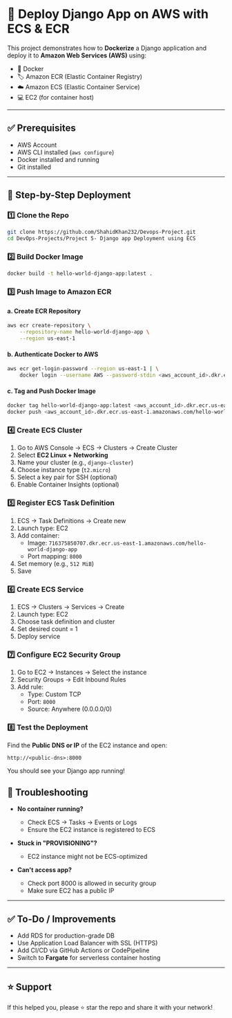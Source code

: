 # 🚀 Deploy Django App on AWS with ECS & ECR

This project demonstrates how to **Dockerize** a Django application and deploy it to **Amazon Web Services (AWS)** using:

- 🐳 Docker
- 🏷️ Amazon ECR (Elastic Container Registry)
- ☁️ Amazon ECS (Elastic Container Service)
- 💻 EC2 (for container host)

---

## ✅ Prerequisites

- AWS Account
- AWS CLI installed (`aws configure`)
- Docker installed and running
- Git installed

---

## 🔧 Step-by-Step Deployment

### 1️⃣ Clone the Repo

```bash
git clone https://github.com/ShahidKhan232/Devops-Project.git
cd DevOps-Projects/Project 5- Django app Deployment using ECS
```

### 2️⃣ Build Docker Image

```bash
docker build -t hello-world-django-app:latest .
```

### 3️⃣ Push Image to Amazon ECR

#### a. Create ECR Repository

```bash
aws ecr create-repository \
    --repository-name hello-world-django-app \
    --region us-east-1
```

#### b. Authenticate Docker to AWS

```bash
aws ecr get-login-password --region us-east-1 | \
    docker login --username AWS --password-stdin <aws_account_id>.dkr.ecr.us-east-1.amazonaws.com
```

#### c. Tag and Push Docker Image

```bash
docker tag hello-world-django-app:latest <aws_account_id>.dkr.ecr.us-east-1.amazonaws.com/hello-world-django-app
docker push <aws_account_id>.dkr.ecr.us-east-1.amazonaws.com/hello-world-django-app
```

### 4️⃣ Create ECS Cluster

1. Go to AWS Console → ECS → Clusters → Create Cluster
2. Select **EC2 Linux + Networking**
3. Name your cluster (e.g., `django-cluster`)
4. Choose instance type (`t2.micro`)
5. Select a key pair for SSH (optional)
6. Enable Container Insights (optional)

### 5️⃣ Register ECS Task Definition

1. ECS → Task Definitions → Create new
2. Launch type: EC2
3. Add container:
   - Image: `716375850707.dkr.ecr.us-east-1.amazonaws.com/hello-world-django-app`
   - Port mapping: `8000`
4. Set memory (e.g., `512 MiB`)
5. Save

### 6️⃣ Create ECS Service

1. ECS → Clusters → Services → Create
2. Launch type: EC2
3. Choose task definition and cluster
4. Set desired count = 1
5. Deploy service

### 7️⃣ Configure EC2 Security Group

1. Go to EC2 → Instances → Select the instance
2. Security Groups → Edit Inbound Rules
3. Add rule:
   - Type: Custom TCP
   - Port: `8000`
   - Source: Anywhere (0.0.0.0/0)

### 8️⃣ Test the Deployment

Find the **Public DNS or IP** of the EC2 instance and open:

```
http://<public-dns>:8000
```

You should see your Django app running!


## 🧠 Troubleshooting

- **No container running?**
  - Check ECS → Tasks → Events or Logs
  - Ensure the EC2 instance is registered to ECS

- **Stuck in "PROVISIONING"?**
  - EC2 instance might not be ECS-optimized

- **Can't access app?**
  - Check port 8000 is allowed in security group
  - Make sure EC2 has a public IP

---

## ✅ To-Do / Improvements

- Add RDS for production-grade DB
- Use Application Load Balancer with SSL (HTTPS)
- Add CI/CD via GitHub Actions or CodePipeline
- Switch to **Fargate** for serverless container hosting

---

## ⭐ Support

If this helped you, please ⭐ star the repo and share it with your network!